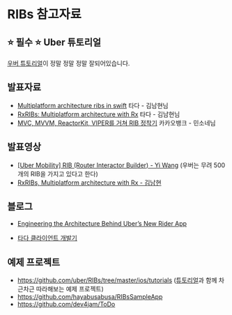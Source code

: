# RIBs 참고자료

## ⭐️ 필수 ⭐️ Uber 튜토리얼

[우버 튜토리얼](https://github.com/uber/RIBs/wiki)이 정말 정말 정말 잘되어있습니다.



## 발표자료 

- [Multiplatform architecture ribs in swift](https://www.slideshare.net/NaverEngineering/multiplatform-architecture-ri-bs-in-swift) 타다 - 김남현님
- [RxRIBs: Multiplatform architecture with Rx](https://speakerdeck.com/vcnc/rxribs-multiplatform-architecture-with-rx)  타다 - 김남현님  
- [MVC, MVVM, ReactorKit, VIPER를 거쳐 RIB 정착기](https://speakerdeck.com/vcnc/rxribs-multiplatform-architecture-with-rx) 카카오뱅크 - 민소네님



## 발표영상

- [[Uber Mobility] RIB (Router Interactor Builder) - Yi Wang](https://www.youtube.com/watch?v=Q5cTT0M0YXg )  (우버는 무려 500개의 RIB을 가지고 있다고 한다)
- [RxRIBs, Multiplatform architecture with Rx - 김남현](https://www.youtube.com/watch?v=BvPW-cd8mpw&index=6&list=PLAHa1zfLtLiNPl0RVd6WX6W_aa678RAmS)



## 블로그

- [Engineering the Architecture Behind Uber’s New Rider App](https://eng.uber.com/new-rider-app-architecture/)

- [타다 클라이언트 개발기](http://engineering.vcnc.co.kr/2019/05/tada-client-development/) 

  

  


## 예제 프로젝트 

- https://github.com/uber/RIBs/tree/master/ios/tutorials ([튜토리얼](https://github.com/uber/RIBs/wiki)과 함께 차근차근 따라해보는 예제 프로젝트)
- https://github.com/hayabusabusa/RIBsSampleApp 
- https://github.com/dev4jam/ToDo
